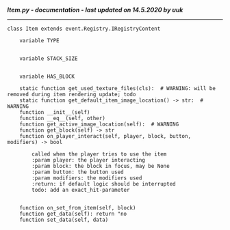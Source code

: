 ***Item.py - documentation - last updated on 14.5.2020 by uuk***
___

    class Item extends event.Registry.IRegistryContent

        variable TYPE


        variable STACK_SIZE


        variable HAS_BLOCK

        static function get_used_texture_files(cls):  # WARNING: will be removed during item rendering update; todo
        static function get_default_item_image_location() -> str:  # WARNING
        function __init__(self)
        function __eq__(self, other)
        function get_active_image_location(self):  # WARNING
        function get_block(self) -> str
        function on_player_interact(self, player, block, button, modifiers) -> bool
            
            called when the player tries to use the item
            :param player: the player interacting
            :param block: the block in focus, may be None
            :param button: the button used
            :param modifiers: the modifiers used
            :return: if default logic should be interrupted
            todo: add an exact_hit-parameter
            

        function on_set_from_item(self, block)
        function get_data(self): return "no
        function set_data(self, data)